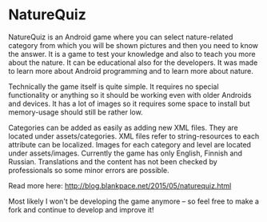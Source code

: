 # NatureQuiz

NatureQuiz is an Android game where you can select nature-related category from which you will be shown pictures and then you need to know the answer. It is a game to test your knowledge and also to teach you more about the nature. It can be educational also for the developers. It was made to learn more about Android programming and to learn more about nature.

Technically the game itself is quite simple. It requires no special functionality or anything so it should be working even with older Androids and devices. It has a lot of images so it requires some space to install but memory-usage should still be rather low.

Categories can be added as easily as adding new XML files. They are located under assets/categories. XML files refer to string-resources to each attribute can be localized. Images for each category and level are located under assets/images. Currently the game has only English, Finnish and Russian. Translations and the content has not been checked by professionals so some minor errors are possible.

Read more here: http://blog.blankpace.net/2015/05/naturequiz.html

Most likely I won't be developing the game anymore – so feel free to make a fork and continue to develop and improve it!
